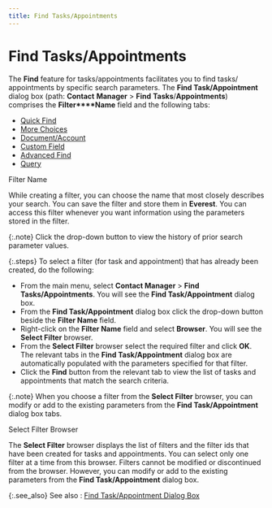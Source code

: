```yaml
---
title: Find Tasks/Appointments
---
```


# Find Tasks/Appointments


The **Find** feature for tasks/appointments  facilitates you to find tasks/ appointments by specific search parameters.  The **Find Task/Appointment** dialog  box (path: **Contact** **Manager**  > **Find** **Tasks**/**Appointments**) comprises the **Filter****Name** field and the following tabs:

- [Quick  Find]({{site.cm_baseurl}}/find-tasks-appointments/quick_find_find_tasks_appointments.html)
- [More  Choices]({{site.cm_baseurl}}/find-tasks-appointments/more_choices_find_task_appointment.html)
- [Document/Account]({{site.cm_baseurl}}/find-tasks-appointments/document_account.html)
- [Custom  Field]({{site.cm_baseurl}}/find-tasks-appointments/custom_field.html)
- [Advanced  Find]({{site.cm_baseurl}}/find-tasks-appointments/advanced_find.html)
- [Query]({{site.cm_baseurl}}/find-tasks-appointments/query_find_task_appointment.html)



Filter Name


While creating a filter, you can choose the name that most closely describes  your search. You can save the filter and store them in **Everest**.  You can access this filter whenever you want information using the parameters  stored in the filter.


{:.note}
Click the drop-down button to view the history  of prior search parameter values.


{:.steps}
To select a filter (for task and appointment)  that has already been created, do the following:

- From the main  menu, select **Contact Manager** > **Find Tasks/Appointments**. You will see  the **Find Task/Appointment** dialog  box.
- From the **Find Task/Appointment** dialog box click  the drop-down button beside the **Filter 
 Name** field.
- Right-click  on the **Filter Name** field and select  **Browser**. You will see the **Select Filter** browser.
- From the **Select Filter** browser select the required  filter and click **OK**. The relevant  tabs in the **Find Task/Appointment**  dialog box are automatically populated with the parameters specified for  that filter.
- Click the **Find** button from the relevant tab to  view the list of tasks and appointments that match the search criteria.



{:.note}
When you choose a filter from the **Select 
 Filter** browser, you can modify or add to the existing parameters  from the **Find Task/Appointment**  dialog box tabs.


Select Filter Browser


The **Select Filter** browser displays  the list of filters and the filter ids  that have been created for tasks and appointments. You can select only  one filter at a time from this browser. Filters cannot be modified or  discontinued from the browser. However, you can modify or add to the existing  parameters from the **Find Task/Appointment**  dialog box.


{:.see_also}
See also
: [Find  Task/Appointment Dialog Box]({{site.cm_baseurl}}/find-tasks-appointments/create-new-filter/find-task-appointment-dlg/the_find_task_appointment_dialog_box.html)
